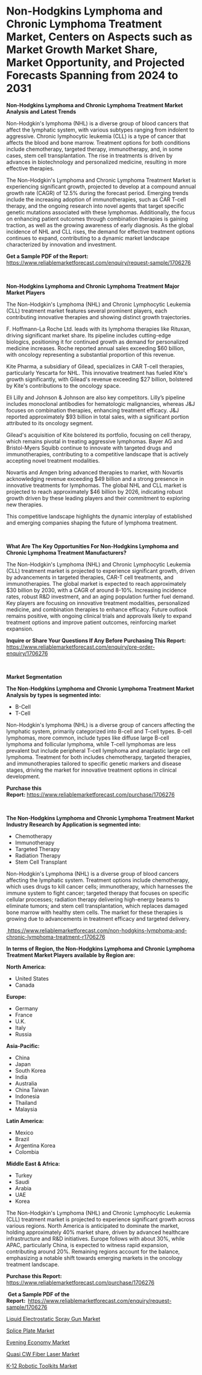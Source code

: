 <p><h1>Non-Hodgkins Lymphoma and Chronic Lymphoma Treatment Market, Centers on Aspects such as Market Growth Market Share, Market Opportunity, and Projected Forecasts Spanning from 2024 to 2031</h1></p><p><strong>Non-Hodgkins Lymphoma and Chronic Lymphoma Treatment Market Analysis and Latest Trends</strong></p>
<p><p>Non-Hodgkin's lymphoma (NHL) is a diverse group of blood cancers that affect the lymphatic system, with various subtypes ranging from indolent to aggressive. Chronic lymphocytic leukemia (CLL) is a type of cancer that affects the blood and bone marrow. Treatment options for both conditions include chemotherapy, targeted therapy, immunotherapy, and, in some cases, stem cell transplantation. The rise in treatments is driven by advances in biotechnology and personalized medicine, resulting in more effective therapies.</p><p>The Non-Hodgkin's Lymphoma and Chronic Lymphoma Treatment Market is experiencing significant growth, projected to develop at a compound annual growth rate (CAGR) of 12.5% during the forecast period. Emerging trends include the increasing adoption of immunotherapies, such as CAR T-cell therapy, and the ongoing research into novel agents that target specific genetic mutations associated with these lymphomas. Additionally, the focus on enhancing patient outcomes through combination therapies is gaining traction, as well as the growing awareness of early diagnosis. As the global incidence of NHL and CLL rises, the demand for effective treatment options continues to expand, contributing to a dynamic market landscape characterized by innovation and investment.</p></p>
<p><strong>Get a Sample PDF of the Report:&nbsp;</strong> <a href="https://www.reliablemarketforecast.com/enquiry/request-sample/1706276?utm_campaign=1530&utm_medium=2&utm_source=Github&utm_content=ia&utm_term=21102024&utm_id=non-hodgkins-lymphoma-and-chronic-lymphoma-treatment">https://www.reliablemarketforecast.com/enquiry/request-sample/1706276</a></p>
<p>&nbsp;</p>
<p><strong>Non-Hodgkins Lymphoma and Chronic Lymphoma Treatment Major Market Players</strong></p>
<p><p>The Non-Hodgkin's Lymphoma (NHL) and Chronic Lymphocytic Leukemia (CLL) treatment market features several prominent players, each contributing innovative therapies and showing distinct growth trajectories.</p><p>F. Hoffmann-La Roche Ltd. leads with its lymphoma therapies like Rituxan, driving significant market share. Its pipeline includes cutting-edge biologics, positioning it for continued growth as demand for personalized medicine increases. Roche reported annual sales exceeding $60 billion, with oncology representing a substantial proportion of this revenue.</p><p>Kite Pharma, a subsidiary of Gilead, specializes in CAR T-cell therapies, particularly Yescarta for NHL. This innovative treatment has fueled Kite's growth significantly, with Gilead's revenue exceeding $27 billion, bolstered by Kite's contributions to the oncology space.</p><p>Eli Lilly and Johnson & Johnson are also key competitors. Lilly’s pipeline includes monoclonal antibodies for hematologic malignancies, whereas J&J focuses on combination therapies, enhancing treatment efficacy. J&J reported approximately $93 billion in total sales, with a significant portion attributed to its oncology segment.</p><p>Gilead's acquisition of Kite bolstered its portfolio, focusing on cell therapy, which remains pivotal in treating aggressive lymphomas. Bayer AG and Bristol-Myers Squibb continue to innovate with targeted drugs and immunotherapies, contributing to a competitive landscape that is actively accepting novel treatment modalities.</p><p>Novartis and Amgen bring advanced therapies to market, with Novartis acknowledging revenue exceeding $49 billion and a strong presence in innovative treatments for lymphomas. The global NHL and CLL market is projected to reach approximately $46 billion by 2026, indicating robust growth driven by these leading players and their commitment to exploring new therapies. </p><p>This competitive landscape highlights the dynamic interplay of established and emerging companies shaping the future of lymphoma treatment.</p></p>
<p>&nbsp;</p>
<p><strong>What Are The Key Opportunities For Non-Hodgkins Lymphoma and Chronic Lymphoma Treatment Manufacturers?</strong></p>
<p><p>The Non-Hodgkin's Lymphoma (NHL) and Chronic Lymphocytic Leukemia (CLL) treatment market is projected to experience significant growth, driven by advancements in targeted therapies, CAR-T cell treatments, and immunotherapies. The global market is expected to reach approximately $30 billion by 2030, with a CAGR of around 8-10%. Increasing incidence rates, robust R&D investment, and an aging population further fuel demand. Key players are focusing on innovative treatment modalities, personalized medicine, and combination therapies to enhance efficacy. Future outlook remains positive, with ongoing clinical trials and approvals likely to expand treatment options and improve patient outcomes, reinforcing market expansion.</p></p>
<p><strong>Inquire or Share Your Questions If Any Before Purchasing This Report:</strong> <a href="https://www.reliablemarketforecast.com/enquiry/pre-order-enquiry/1706276?utm_campaign=1530&utm_medium=2&utm_source=Github&utm_content=ia&utm_term=21102024&utm_id=non-hodgkins-lymphoma-and-chronic-lymphoma-treatment">https://www.reliablemarketforecast.com/enquiry/pre-order-enquiry/1706276</a></p>
<p>&nbsp;</p>
<p><strong>Market Segmentation</strong></p>
<p><strong>The Non-Hodgkins Lymphoma and Chronic Lymphoma Treatment Market Analysis by types is segmented into:</strong></p>
<p><ul><li>B-Cell</li><li>T-Cell</li></ul></p>
<p><p>Non-Hodgkin's lymphoma (NHL) is a diverse group of cancers affecting the lymphatic system, primarily categorized into B-cell and T-cell types. B-cell lymphomas, more common, include types like diffuse large B-cell lymphoma and follicular lymphoma, while T-cell lymphomas are less prevalent but include peripheral T-cell lymphoma and anaplastic large cell lymphoma. Treatment for both includes chemotherapy, targeted therapies, and immunotherapies tailored to specific genetic markers and disease stages, driving the market for innovative treatment options in clinical development.</p></p>
<p><strong>Purchase this Report:&nbsp;</strong><a href="https://www.reliablemarketforecast.com/purchase/1706276?utm_campaign=1530&utm_medium=2&utm_source=Github&utm_content=ia&utm_term=21102024&utm_id=non-hodgkins-lymphoma-and-chronic-lymphoma-treatment">https://www.reliablemarketforecast.com/purchase/1706276</a></p>
<p>&nbsp;</p>
<p><strong>The Non-Hodgkins Lymphoma and Chronic Lymphoma Treatment Market Industry Research by Application is segmented into:</strong></p>
<p><ul><li>Chemotherapy</li><li>Immunotherapy</li><li>Targeted Therapy</li><li>Radiation Therapy</li><li>Stem Cell Transplant</li></ul></p>
<p><p>Non-Hodgkin's Lymphoma (NHL) is a diverse group of blood cancers affecting the lymphatic system. Treatment options include chemotherapy, which uses drugs to kill cancer cells; immunotherapy, which harnesses the immune system to fight cancer; targeted therapy that focuses on specific cellular processes; radiation therapy delivering high-energy beams to eliminate tumors; and stem cell transplantation, which replaces damaged bone marrow with healthy stem cells. The market for these therapies is growing due to advancements in treatment efficacy and targeted delivery.</p></p>
<p><a href="https://www.reliablemarketforecast.com/non-hodgkins-lymphoma-and-chronic-lymphoma-treatment-r1706276?utm_campaign=1530&utm_medium=2&utm_source=Github&utm_content=ia&utm_term=21102024&utm_id=non-hodgkins-lymphoma-and-chronic-lymphoma-treatment">&nbsp;https://www.reliablemarketforecast.com/non-hodgkins-lymphoma-and-chronic-lymphoma-treatment-r1706276</a></p>
<p><strong>In terms of Region, the Non-Hodgkins Lymphoma and Chronic Lymphoma Treatment Market Players available by Region are:</strong></p>
<p>
    <p> <strong> North America: </strong>
        <ul>
            <li>United States</li>
            <li>Canada</li>
        </ul>
        </p> 
    <p> <strong> Europe: </strong>
        <ul>
            <li>Germany</li>
            <li>France</li>
            <li>U.K.</li>
            <li>Italy</li>
            <li>Russia</li>
        </ul>
        </p> 
    <p> <strong> Asia-Pacific: </strong>
        <ul>
            <li>China</li>
            <li>Japan</li>
            <li>South Korea</li>
            <li>India</li>
            <li>Australia</li>
            <li>China Taiwan</li>
            <li>Indonesia</li>
            <li>Thailand</li>
            <li>Malaysia</li>
        </ul>
        </p> 
    <p> <strong> Latin America: </strong>
        <ul>
            <li>Mexico</li>
            <li>Brazil</li>
            <li>Argentina Korea</li>
            <li>Colombia</li>
        </ul>
        </p> 
    <p> <strong> Middle East & Africa: </strong>
        <ul>
            <li>Turkey</li>
            <li>Saudi</li>
            <li>Arabia</li>
            <li>UAE</li>
            <li>Korea</li>
        </ul>
    </p>
    </p>
<p><p>The Non-Hodgkin's Lymphoma (NHL) and Chronic Lymphocytic Leukemia (CLL) treatment market is projected to experience significant growth across various regions. North America is anticipated to dominate the market, holding approximately 40% market share, driven by advanced healthcare infrastructure and R&D initiatives. Europe follows with about 30%, while APAC, particularly China, is expected to witness rapid expansion, contributing around 20%. Remaining regions account for the balance, emphasizing a notable shift towards emerging markets in the oncology treatment landscape.</p></p>
<p><strong>Purchase this Report: </strong><a href="https://www.reliablemarketforecast.com/purchase/1706276?utm_campaign=1530&utm_medium=2&utm_source=Github&utm_content=ia&utm_term=21102024&utm_id=non-hodgkins-lymphoma-and-chronic-lymphoma-treatment">https://www.reliablemarketforecast.com/purchase/1706276</a></p>
<p>&nbsp;<strong>Get a Sample PDF of the Report:&nbsp;&nbsp;</strong><a href="https://www.reliablemarketforecast.com/enquiry/request-sample/1706276?utm_campaign=1530&utm_medium=2&utm_source=Github&utm_content=ia&utm_term=21102024&utm_id=non-hodgkins-lymphoma-and-chronic-lymphoma-treatment">https://www.reliablemarketforecast.com/enquiry/request-sample/1706276</a></p>
<p><strong></strong></p>
<p><p><a href="https://issuu.com/reportprime-2/docs/liquid-electrostatic-spray-gun-mark_6dc74d75ba9b05?utm_campaign=1530&utm_medium=2&utm_source=Github&utm_content=ia&utm_term=21102024&utm_id=non-hodgkins-lymphoma-and-chronic-lymphoma-treatment">Liquid Electrostatic Spray Gun Market</a></p><p><a href="https://github.com/laurita8veso/Market-Research-Report-List-1/blob/main/splice-plate-market.md?utm_campaign=1530&utm_medium=2&utm_source=Github&utm_content=ia&utm_term=21102024&utm_id=non-hodgkins-lymphoma-and-chronic-lymphoma-treatment">Splice Plate Market</a></p><p><a href="https://www.linkedin.com/pulse/evening-economy-market-analysis-product-segmentation-regional-xzauc?utm_campaign=1530&utm_medium=2&utm_source=Github&utm_content=ia&utm_term=21102024&utm_id=non-hodgkins-lymphoma-and-chronic-lymphoma-treatment">Evening Economy Market</a></p><p><a href="https://issuu.com/reportprime-2/docs/quasi-cw-fiber-laser-market-size-20_aed8a6f8812f86?utm_campaign=1530&utm_medium=2&utm_source=Github&utm_content=ia&utm_term=21102024&utm_id=non-hodgkins-lymphoma-and-chronic-lymphoma-treatment">Quasi CW Fiber Laser Market</a></p><p><a href="https://github.com/lesavftol/Market-Research-Report-List-1/blob/main/k-12-robotic-toolkits-market.md?utm_campaign=1530&utm_medium=2&utm_source=Github&utm_content=ia&utm_term=21102024&utm_id=non-hodgkins-lymphoma-and-chronic-lymphoma-treatment">K-12 Robotic Toolkits Market</a></p></p>